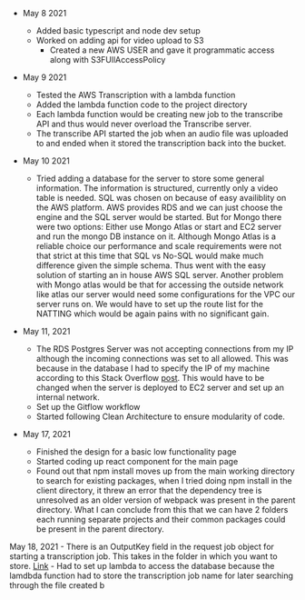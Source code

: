 - May 8 2021
    - Added basic typescript and node dev setup
    - Worked on adding api for video upload to S3
        - Created a new AWS USER and gave it programmatic access along with S3FUllAccessPolicy
- May 9 2021
    - Tested the AWS Transcription with a lambda function
    - Added the lambda function code to the project directory
    - Each lambda function would be creating new job to the transcribe API and thus would never overload the Transcribe server.
    - The transcribe API started the job when an audio file was uploaded to and ended when it stored the transcription back into the bucket.

- May 10 2021 
    - Tried adding a database for the server to store some general information. The information is structured, currently only a video table is needed. SQL was chosen on because of easy availiblity on the AWS platform. AWS provides RDS and we can just choose the engine and the SQL server would be started. But for Mongo there were two options:
    Either use Mongo Atlas or start and EC2 server and run the mongo DB instance on it. Although Mongo Atlas is a reliable choice our performance and scale requirements were not that strict at this time that SQL vs No-SQL would make much difference given the simple schema.
    Thus went with the easy solution of starting an in house AWS SQL server. Another problem with Mongo atlas would be that for accessing the outside network like atlas our server would need some configurations for the VPC our server runs on. We would have to set up the route list for the NATTING which would be again pains with no significant gain.

- May 11, 2021
    - The RDS Postgres Server was not accepting connections from my IP although the incoming connections was set to all allowed. This was because in the database I had to specify the IP of my machine according to this Stack Overflow [post](https://stackoverflow.com/questions/61062027/aws-rds-to-pgadmin-error-saving-properties-unable-to-connect-to-server-timeout). This would have to be changed when the server is deployed to EC2 server and set up an internal network.
    - Set up the Gitflow workflow
    - Started following Clean Architecture to ensure modularity of code.

- May 17, 2021
    - Finished the design for a basic low functionality page
    - Started coding up react component for the main page
    - Found out that npm install moves up from the main working directory to search for existing packages, when I tried doing npm install in the client directory, it threw an error that the dependency tree is unresolved as an older version of webpack was present in the parent directory. What I can conclude from this that we can have 2 folders each running separate projects and their common packages could be present in the parent directory.


May 18, 2021
    - There is an OutputKey field in the request job object for starting a 
    transcription job. This takes in the folder in which you want to store.
    [Link](https://docs.aws.amazon.com/transcribe/latest/dg/API_StartTranscriptionJob.html)
    - Had to set up lambda to access the database because the lamdbda function had to store the transcription job name for later searching through the file created b